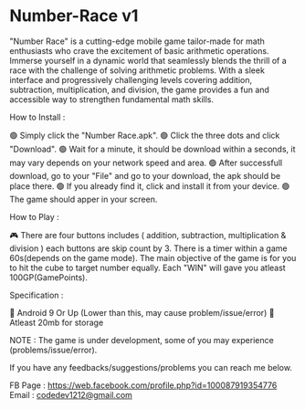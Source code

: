 # Number-Race v1
"Number Race" is a cutting-edge mobile game tailor-made for math enthusiasts who crave the excitement of basic arithmetic operations. Immerse yourself in a dynamic world that seamlessly blends the thrill of a race with the challenge of solving arithmetic problems. With a sleek interface and progressively challenging levels covering addition, subtraction, multiplication, and division, the game provides a fun and accessible way to strengthen fundamental math skills.

How to Install :

🟢 Simply click the "Number Race.apk".
🟢 Click the three dots and click "Download".
🟢 Wait for a minute, it should be download within a seconds, it may vary depends on your network speed and area.
🟢 After successfull download, go to your "File" and go to your download, the apk should be place there.
🟢 If you already find it, click and install it from your device.
🟢 The game should apper in your screen.

How to Play :

🎮 There are four buttons includes ( addition, subtraction, multiplication & division ) each buttons are skip count by 3. There is a timer within a game 60s(depends on the game mode). The main objective of the game is for you to hit the cube to target number equally. Each "WIN" will gave you atleast 100GP(GamePoints). 

Specification :

🍭 Android 9 Or Up (Lower than this, may cause problem/issue/error)
🍭 Atleast 20mb for storage

NOTE : The game is under development, some of you may experience (problems/issue/error).

If you have any feedbacks/suggestions/problems you can reach me below.

FB Page : https://web.facebook.com/profile.php?id=100087919354776
Email : codedev1212@gmail.com

